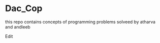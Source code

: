 # Dac_Cop
this repo contains concepts of programming problems solveed by atharva and andleeb 

Edit
